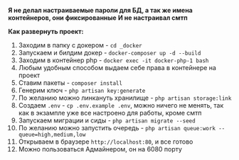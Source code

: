 **Я не делал настраиваемые пароли для БД, а так же имена контейнеров, они фиксированные**
**И не настраивал смтп**

**Как развернуть проект:**

1. Заходим в папку с докером - `cd _docker`
2. Запускаем и билдим докер - `docker-composer up -d --build`
3. Заходим в контейнер php - `docker exec -it docker-php-1 bash`
4. Любым удобным способом выдаем себе права в контейнере на проект
5. Ставим пакеты - `composer install`
6. Генерим ключ - `php artisan key:generate`
7. По желанию можно линкануть хранилище - `php artisan storage:link`
8. Создаем `.env` - `cp .env.example .env`, можно ничего не менять, так как в экзампле уже все настроено для работы, кроме смтп
9. Запускаем миграции и сиды - `php artisan migrate --seed`
10. По желанию можно запустить очередь - `php artisan queue:work --queue=high,medium,low`
11. Открываем в браузере `http://localhost:80`, и все готово
12. Можно пользоваться Адмайнером, он на 6080 порту
